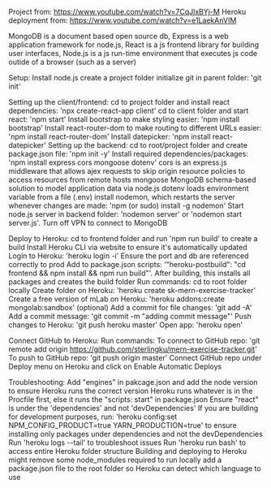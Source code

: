 Project from: https://www.youtube.com/watch?v=7CqJlxBYj-M
Heroku deployment from: https://www.youtube.com/watch?v=e1LaekAnVIM

MongoDB is a document based open source db,
Express is a web application framework for node.js,
React is a js frontend library for building user interfaces,
Node.js is a js run-time environment that executes js code outide of a browser (such as a server)

Setup:
	Install node.js
	create a project folder
	initialize git in parent folder: 'git init'

Setting up the client/frontend:
	cd to project folder and install react dependencies: 'npx create-react-app client'
	cd to client folder and start react: 'npm start'
	Install bootstrap to make styling easier: 'npm install bootstrap'
	Install react-router-dom to make routing to different URLs easier: 'npm install react-router-dom'
	Install datepicker: 'npm install react-datepicker'
Setting up the backend:
	cd to root/project folder and create package.json file: 'npm init -y'
    Install required dependencies/packages: 'npm install express cors mongoose dotenv'
		cors is an express.js middleware that allows ajex requests to skip origin resource policies to access resources from remote hosts
		mongoose MongoDB schema-based solution to model application data via node.js
		dotenv loads environment variable from a file (.env)
		install nodemon, which restarts the server whenever changes are made: 'npm (or sudo) install -g nodemon'
    Start node.js server in backend folder: 'nodemon server' or 'nodemon start server.js'.  Turn off VPN to connect to MongoDB

Deploy to Heroku:
	cd to frontend folder and run 'npm run build' to create a build
	Install Heroku CLI via website to ensure it's automatically updated
	Login to Heroku: 'heroku login -i'
	Ensure the port and db are referenced correctly to prod
	Add to package.json scripts: '"heroku-postbuild": "cd frontend && npm install && npm run build"'.  After building, this installs all packages and creates the build folder
	Run commands:
		cd to root folder locally
		Create folder on Heroku: 'heroku create sk-mern-exercise-tracker'
		Create a free version of mLab on Heroku: 'heroku addons:create mongolab:sandbox' (optional)
		Add a commit for file changes: 'git add -A'
		Add a commit message: 'git commit -m "adding commit message"'
		Push changes to Heroku: 'git push heroku master'
		Open app: 'heroku open'

Connect GitHub to Heroku:
	Run commands:
		To connect to GitHub repo: 'git remote add origin https://github.com/sterlingku/mern-exercise-tracker.git'
		To push to GitHub repo: 'git push origin master'
	Connect GitHub repo under Deploy menu on Heroku and click on Enable Automatic Deploys

Troubleshooting:
	Add "engines" in pakcage.json and add the node version to ensure Heroku runs the correct version
	Heroku runs whatever is in the Procfile first, else it runs the "scripts: start" in package.json
	Ensure "react" is under the 'dependencies' and not 'devDependencies'
	If you are building for development purposes, run: 'heroku config:set NPM_CONFIG_PRODUCT=true YARN_PRODUCTION=true' to ensure installing only packages under dependencies and not the devDependencies
	Run 'heroku logs --tail' to troubleshoot issues
	Run 'heroku run bash' to access entire Heroku folder structure
	Building and deploying to Heroku might remove some node_modules required to run locally
	add a package.json file to the root folder so Heroku can detect which language to use